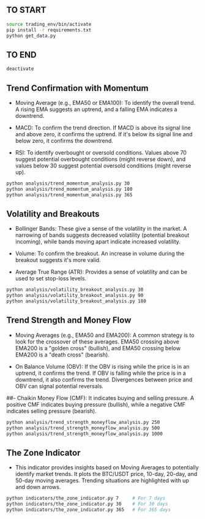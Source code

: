 ## TO START
```bash
source trading_env/bin/activate
pip install -r requirements.txt
python get_data.py
```

## TO END
```bash
deactivate
```


## Trend Confirmation with Momentum
- Moving Average (e.g., EMA50 or EMA100): To identify the overall trend. A rising EMA suggests an uptrend, and a falling EMA indicates a downtrend.

- MACD: To confirm the trend direction. If MACD is above its signal line and above zero, it confirms the uptrend. If it's below its signal line and below zero, it confirms the downtrend.

- RSI: To identify overbought or oversold conditions. Values above 70 suggest potential overbought conditions (might reverse down), and values below 30 suggest potential oversold conditions (might reverse up).

```bash
python analysis/trend_momentum_analysis.py 30
python analysis/trend_momentum_analysis.py 180
python analysis/trend_momentum_analysis.py 365
```

## Volatility and Breakouts
- Bollinger Bands: These give a sense of the volatility in the market. A narrowing of bands suggests decreased volatility (potential breakout incoming), while bands moving apart indicate increased volatility.

- Volume: To confirm the breakout. An increase in volume during the breakout suggests it's more valid.

- Average True Range (ATR): Provides a sense of volatility and can be used to set stop-loss levels.

```bash
python analysis/volatility_breakout_analysis.py 30
python analysis/volatility_breakout_analysis.py 90
python analysis/volatility_breakout_analysis.py 180
```

## Trend Strength and Money Flow
- Moving Averages (e.g., EMA50 and EMA200): A common strategy is to look for the crossover of these averages. EMA50 crossing above EMA200 is a "golden cross" (bullish), and EMA50 crossing below EMA200 is a "death cross" (bearish).

- On Balance Volume (OBV): If the OBV is rising while the price is in an uptrend, it confirms the trend. If OBV is falling while the price is in a downtrend, it also confirms the trend. Divergences between price and OBV can signal potential reversals.

##- Chaikin Money Flow (CMF): It indicates buying and selling pressure. A positive CMF indicates buying pressure (bullish), while a negative CMF indicates selling pressure (bearish).

```bash
python analysis/trend_strength_moneyflow_analysis.py 250
python analysis/trend_strength_moneyflow_analysis.py 500
python analysis/trend_strength_moneyflow_analysis.py 1000
```


## The Zone Indicator
- This indicator provides insights based on Moving Averages to potentially identify market trends. It plots the BTC/USDT price, 10-day, 20-day, and 50-day moving averages. Trending situations are highlighted with up and down arrows.

```bash
python indicators/the_zone_indicator.py 7     # For 7 days
python indicators/the_zone_indicator.py 30    # For 30 days
python indicators/the_zone_indicator.py 365   # For 365 days
```
